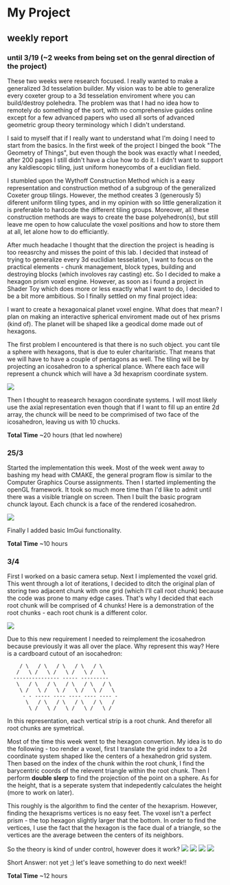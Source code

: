 # My Project
## weekly report

### until 3/19 (~2 weeks from being set on the genral direction of the project)
These two weeks were research focused. I really wanted to make a generalized 3d tesselation builder. My vision was to be able to generalize every coxeter group to a 3d tesselation enviroment where you can build/destroy polehedra. The problem was that I had no idea how to remotely do something of the sort, with no comprehensive guides online except for a few advanced papers who used all sorts of advanced geometric group theory terminology which I didn't understand.

I said to myself that if I really want to understand what I'm doing I need to start from the basics. In the first week of the project I binged the book "The Geometry of Things", but even though the book was exactly what I needed, after 200 pages I still didn't have a clue how to do it. I didn't want to support any kaldiescopic tiling, just uniform honeycombs of a euclidian field.

I stumbled upon the Wythoff Construction Method which is a easy representation and construction method of a subgroup of the generalized Coxeter group tilings. However, the method creates 3 (generously 5) diferent uniform tiling types, and in my opinion with so little generalization it is preferable to hardcode the different tiling groups. Moreover, all these construction methods are ways to create the base polyehedron(s), but still leave me open to how caluculate the voxel positions and how to store them at all, let alone how to do efficiantly.

After much headache I thought that the direction the project is heading is too reeasrchy and misses the point of this lab. I decided that instead of trying to generalize every 3d euclidian tesselation, I want to focus on the practical elements - chunk management, block types, building and destroying blocks (which involoves ray casting) etc. So I decided to make a hexagon prism voxel engine. However, as soon as i found a project in Shader Toy which does more or less exactly what I want to do, I decided to be a bit more ambitious. So I finally settled on my final project idea:

I want to create a hexagonaical planet voxel engine. What does that mean? I plan on making an interactive spherical enviroment made out of hex prisms (kind of).
The planet will be shaped like a geodical dome made out of hexagons.

The first problem I encountered is that there is no such object. you cant tile a sphere with hexagons, that is due to euler charitaristic. That means that we will have to have a couple of pentagons as well. The tiling will be by projecting an icosahedron to a spherical plance. Where each face will represent a chunck which will have a 3d hexaprism coordinate system. 

![](MDAssets/64559-goldberg-polyhedron-10-0.png)

Then I thought to reasearch hexagon coordinate systems. I will most likely use the axial representation even though that if I want to fill up an entire 2d array, the chunck will be need to be comprimised of two face of the icosahedron, leaving us with 10 chucks.


**Total Time** ~20 hours (that led nowhere)
### 25/3 
Started the implementation this week. Most of the week went away to bashing my head with CMAKE, the general program flow is similar to the Computer Graphics Course assignments. Then I started implementing the openGL framework. It took so much more time than I'd like to admit until there was a visible triangle on screen. Then I built the basic program chunck layout. Each chunck is a face of the rendered icosahedron. 

![](MDAssets/basicShape.PNG)

Finally I added basic ImGui functionality. 

**Total Time** ~10 hours

### 3/4
First I worked on a basic camera setup. Next I implemented the voxel grid. This went through a lot of iterations, I decided to ditch the original plan of storing two adjacent chunk with one grid (which I'll call root chunk) because the code was prone to many edge cases. That's why I decided that each root chunk will be comprised of 4 chunks! Here is a demonstration of the root chunks - each root chunk is a different color.

![](MDAssets/chunkRoot.gif)

Due to this new requirement I needed to reimplement the icosahedron because previously it was all over the place.
Why represent this way?
Here is a cardboard cutout of an isocahedron:
```
    / \   / \   / \   / \   / \
   /   \ /   \ /   \ /   \ /   \
  --------------- ----- ---------
   \   / \   / \   / \   / \   / \
    \ /   \ /   \ /   \ /   \ /   \
     - - ----- ---- ---- ---- ---- - 
      \   / \   / \   / \   / \   /
       \ /   \ /   \ /   \ /   \ /
```
In this representation, each vertical strip is a root chunk. And therefor all root chunks are symetrical.

Most of the time this week went to the hexagon convertion. My idea is to do the following - too render a voxel, first I translate the grid index to a 2d coordinate system shaped like the centers of a hexahedron grid system. Then based on the index of the chunk within the root chunk, I find the barycentric coords of the relevent triangle within the root chunk. Then I perform **double slerp** to find the projection of the point on a sphere. As for the height, that is a seperate system that indepedently calculates the height (more to work on later). 

This roughly is the algorithm to find the center of the hexaprism. However, finding the hexaprisms vertices is no easy feet. The voxel isn't a perfect prism - the top hexagon slightly larger that the bottom.
In order to find the vertices, I use the fact that the hexagon is the face dual of a triangle, so the vertices are the average between the centers of its neighbors.

So the theory is kind of under control, however does it work?
![](MDAssets/glitchyMess.PNG)
![](MDAssets/glitchyMess2.PNG)
![](MDAssets/superGlitchyMess.PNG)
![](MDAssets/superDuperGlitchyMess.PNG)

Short Answer: not yet ;)
let's leave something to do next week!!

**Total Time** ~12 hours

